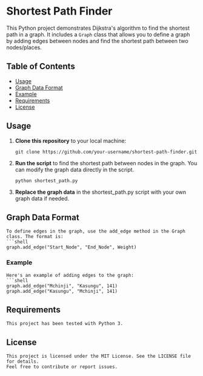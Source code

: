 # Shortest Path Finder

This Python project demonstrates Dijkstra's algorithm to find the shortest path in a graph. It includes a `Graph` class that allows you to define a graph by adding edges between nodes and find the shortest path between two nodes/places.

## Table of Contents

- [Usage](#usage)
- [Graph Data Format](#graph-data-format)
- [Example](#example)
- [Requirements](#requirements)
- [License](#license)

## Usage

1. **Clone this repository** to your local machine:

   ```shell
   git clone https://github.com/your-username/shortest-path-finder.git

   ```

2. **Run the script** to find the shortest path between nodes in the graph.
   You can modify the graph data directly in the script.

   ```shell
   python shortest_path.py

   ```

3. **Replace the graph data** in the shortest_path.py script with your own graph data if needed.

## Graph Data Format

    To define edges in the graph, use the add_edge method in the Graph class. The format is:
    ```shell
    graph.add_edge("Start_Node", "End_Node", Weight)

### Example

    Here's an example of adding edges to the graph:
    ```shell
    graph.add_edge("Mchinji", "Kasungu", 141)
    graph.add_edge("Kasungu", "Mchinji", 141)

## Requirements

    This project has been tested with Python 3.

## License

    This project is licensed under the MIT License. See the LICENSE file for details.
    Feel free to contribute or report issues.
